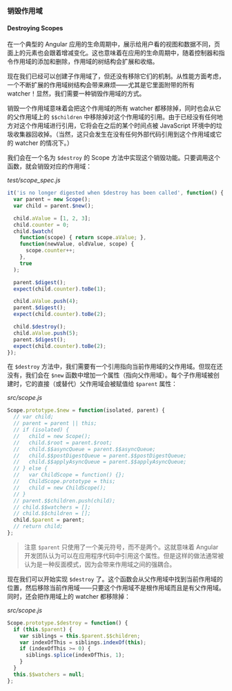 ### 销毁作用域

#### Destroying Scopes

在一个典型的 Angular 应用的生命周期中，展示给用户看的视图和数据不同，页面上的元素也会跟着增减变化。这也意味着在应用的生命周期中，随着控制器和指令作用域的添加和删除，作用域的树结构会扩展和收缩。

现在我们已经可以创建子作用域了，但还没有移除它们的机制。从性能方面考虑，一个不断扩展的作用域树结构会带来麻烦——尤其是它里面附带的所有 watcher！显然，我们需要一种销毁作用域的方式。

销毁一个作用域意味着会把这个作用域的所有 watcher 都移除掉，同时也会从它的父作用域上的 `$$children` 中移除掉对这个作用域的引用。由于已经没有任何地方对这个作用域进行引用，它将会在之后的某个时间点被 JavaScript 环境中的垃圾收集器回收掉。（当然，这只会发生在没有任何外部代码引用到这个作用域或它的 watcher 的情况下。）

我们会在一个名为 `$destroy` 的 Scope 方法中实现这个销毁功能。只要调用这个函数，就会销毁对应的作用域：

_test/scope\_spec.js_

```js
it('is no longer digested when $destroy has been called', function() {
  var parent = new Scope();
  var child = parent.$new();

  child.aValue = [1, 2, 3];
  child.counter = 0;
  child.$watch(
    function(scope) { return scope.aValue; },
    function(newValue, oldValue, scope) {
      scope.counter++;
    },
    true
  );

  parent.$digest();
  expect(child.counter).toBe(1);

  child.aValue.push(4);
  parent.$digest();
  expect(child.counter).toBe(2);

  child.$destroy();
  child.aValue.push(5);
  parent.$digest();
  expect(child.counter).toBe(2);
});
```

在 `$destroy` 方法中，我们需要有一个引用指向当前作用域的父作用域。但现在还没有，我们会在 `$new` 函数中增加一个属性（指向父作用域）。每个子作用域被创建时，它的直接（或替代）父作用域会被赋值给 `$parent` 属性：

_src/scope.js_

```js
Scope.prototype.$new = function(isolated, parent) {
  // var child;
  // parent = parent || this;
  // if (isolated) {
  //   child = new Scope();
  //   child.$root = parent.$root;
  //   child.$$asyncQueue = parent.$$asyncQueue;
  //   child.$$postDigestQueue = parent.$$postDigestQueue;
  //   child.$$applyAsyncQueue = parent.$$applyAsyncQueue;
  // } else {
  //   var ChildScope = function() {};
  //   ChildScope.prototype = this;
  //   child = new ChildScope();
  // }
  // parent.$$children.push(child);
  // child.$$watchers = [];
  // child.$$children = [];
  child.$parent = parent;
  // return child;
};
```

> 注意 `$parent` 只使用了一个美元符号，而不是两个。这就意味着 Angular 开发团队认为可以在应用程序代码中引用这个属性。但是这样的做法通常被认为是一种反面模式，因为会带来作用域之间的强耦合。

现在我们可以开始实现 `$destroy` 了。这个函数会从父作用域中找到当前作用域的位置，然后移除当前作用域——只要这个作用域不是根作用域而且是有父作用域。同时，还会把作用域上的 watcher 都移除掉：

_src/scope.js_

```js
Scope.prototype.$destroy = function() {
  if (this.$parent) {
    var siblings = this.$parent.$$children;
    var indexOfThis = siblings.indexOf(this);
    if (indexOfThis >= 0) {
      siblings.splice(indexOfThis, 1);
    }
  }
  this.$$watchers = null;
};
```



